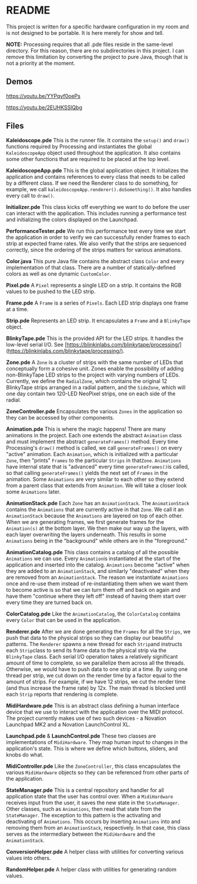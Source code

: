 # README

This project is written for a specific hardware configuration in my room and is not designed to be portable. It is here merely for show and tell.

**NOTE:** Processing requires that all .pde files reside in the same-level directory. For this reason, there are no subdirectories in this project. I can remove this limitation by converting the project to pure Java, though that is not a priority at the moment.

## Demos

https://youtu.be/YYPqyf0oePs

https://youtu.be/2EUHKSSlQbg

## Files

**Kaleidoscope.pde**
This is the runner file. It contains the `setup()` and `draw()` functions required by Processing and instantiates the global `KaleidoscopeApp` object used throughout the application. It also contains some other functions that are required to be placed at the top level.

**KaleidoscopeApp.pde**
This is the global application object. It initializes the application and contains references to every class that needs to be called by a different class. If we need the Renderer class to do something, for example, we call `kaleidoscopeApp.renderer().doSomething()`. It also handles every call to `draw()`.

**Initializer.pde**
This class kicks off everything we want to do before the user can interact with the application. This includes running a performance test and initializing the colors displayed on the Launchpad.

**PerformanceTester.pde**
We run this performance test every time we start the application in order to verify we can successfully render frames to each strip at expected frame rates. We also verify that the strips are sequenced correctly, since the ordering of the strips matters for various animations.

**Color.java**
This pure Java file contains the abstract class `Color` and every implementation of that class. There are a number of statically-defined colors as well as one dynamic `CustomColor`.

**Pixel.pde**
A `Pixel` represents a single LED on a strip. It contains the RGB values to be pushed to the LED strip.

**Frame.pde**
A `Frame` is a series of `Pixels`. Each LED strip displays one frame at a time.

**Strip.pde**
Represents an LED strip. It encapsulates a `Frame` and a `BlinkyTape` object.

**BlinkyTape.pde**
This is the provided API for the LED strips. It handles the low-level serial I/O. See [https://blinkinlabs.com/blinkytape/processing/](https://blinkinlabs.com/blinkytape/processing/).

**Zone.pde**
A `Zone` is a cluster of strips with the same number of LEDs that conceptually form a cohesive unit. Zones enable the possibility of adding non-BlinkyTape LED strips to the project with varying numbers of LEDs. Currently, we define the `RadialZone`, which contains the original 12 BlinkyTape strips arranged in a radial pattern, and the `SideZone`, which will one day contain two 120-LED NeoPixel strips, one on each side of the radial.

**ZoneController.pde**
Encapsulates the various `Zones` in the application so they can be accessed by other components.

**Animation.pde**
This is where the magic happens! There are many animations in the project. Each one extends the abstract `Animation` class and must implement the abstract `generateFrames()` method. Every time Processing's `draw()` method is called, we call `generateFrames()` on every "active" animation. Each `Animation`, which is initialized with a particular `Zone`, then "prints" `Frames` to the particular `Strips` in that`Zone`. `Animations` have internal state that is "advanced" every time `generateFrames()`is called, so that calling `generateFrames()` yields the next set of `Frames` in the animation. Some `Animations` are very similar to each other so they extend from a parent class that extends from `Animation`. We will take a closer look some `Animations` later.

**AnimationStack.pde**
Each `Zone` has an `AnimationStack`. The `AnimationStack` contains the `Animations` that are currently active in that `Zone`. We call it an `AnimationStack` because the `Animations` are layered on top of each other. When we are generating frames, we first generate frames for the `Animation(s)` at the bottom layer. We then make our way up the layers, with each layer overwriting the layers underneath. This results in some `Animations` being in the "background" while others are in the "foreground."

**AnimationCatalog.pde**
This class contains a catalog of all the possible `Animations` we can use. Every `Animation`is instantiated at the start of the application and inserted into the catalog. `Animations` become "active" when they are added to an `AnimationStack`, and similarly "deactivated" when they are removed from an `AnimationStack`. The reason we instantiate `Animations` once and re-use them instead of re-instantiating them when we want them to become active is so that we can turn them off and back on again and have them "continue where they left off" instead of having them start over every time they are turned back on.

**ColorCatalog.pde**
Like the `AnimationCatalog`, the `ColorCatalog` contains every `Color` that can be used in the application.

**Renderer.pde**
After we are done generating the `Frames` for all the `Strips`, we push that data to the physical strips so they can display our beautiful patterns. The `Renderer` spawns a new thread for each `Strip`and instructs each `Strip`class to send its frame data to the physical strip via the `BlinkyTape` class. Each serial I/O operation takes a relatively significant amount of time to complete, so we parallelize them across all the threads. Otherwise, we would have to push data to one strip at a time. By using one thread per strip, we cut down on the render time by a factor equal to the amount of strips. For example, if we have 12 strips, we cut the render time (and thus increase the frame rate) by 12x. The main thread is blocked until each `Strip` reports that rendering is complete.

**MidiHardware.pde**
This is an abstract class defining a human interface device that we use to interact with the application over the MIDI protocol. The project currently makes use of two such devices - a Novation Launchpad MK2 and a Novation LaunchControl XL.

**Launchpad.pde** & **LaunchControl.pde**
These two classes are implementations of `MidiHardware`. They map human input to changes in the application's state. This is where we define which buttons, sliders, and knobs do what.

**MidiController.pde**
Like the `ZoneController`, this class encapsulates the various `MidiHardware` objects so they can be referenced from other parts of the application.

**StateManager.pde**
This is a central repository and handler for all application state that the user has control over. When a `MidiHardware` receives input from the user, it saves the new state in the `StateManager`. Other classes, such as `Animations`, then read that state from the `StateManager`. The exception to this pattern is the activating and deactivating of `Animations`. This occurs by inserting `Animations` into and removing them from an `AnimationStack`, respectively. In that case, this class serves as the intermediary between the `MidiHardware` and the `AnimationStack`.

**ConversionHelper.pde**
A helper class with utilities for converting various values into others.

**RandomHelper.pde**
A helper class with utilities for generating random values.
